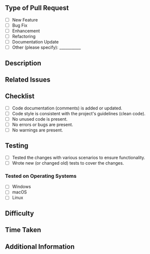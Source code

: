 ## Type of Pull Request
<!-- Specify the type of changes in this pull request -->
- [ ] New Feature
- [ ] Bug Fix
- [ ] Enhancement
- [ ] Refactoring
- [ ] Documentation Update
- [ ] Other (please specify): ___________

## Description
<!-- Describe your changes in detail. Include the motivation behind the changes and the context in which they were made. -->

## Related Issues
<!-- List any related issues or tasks this PR addresses. Use references like 'closes #123' to link issues. -->

## Checklist
- [ ] Code documentation (comments) is added or updated.
- [ ] Code style is consistent with the project's guidelines (clean code).
- [ ] No unused code is present.
- [ ] No errors or bugs are present.
- [ ] No warnings are present.

## Testing
- [ ] Tested the changes with various scenarios to ensure functionality.
- [ ] Wrote new (or changed old) tests to cover the changes.
### Tested on Operating Systems
- [ ] Windows
- [ ] macOS
- [ ] Linux

## Difficulty
<!-- Rate the difficulty of this task (e.g., 1, 2, 3, 5, 8, 13 or 20). -->

## Time Taken
<!-- Mention how long this task took to complete. -->

## Additional Information
<!-- Include any additional information, context, or notes that reviewers should be aware of. -->
